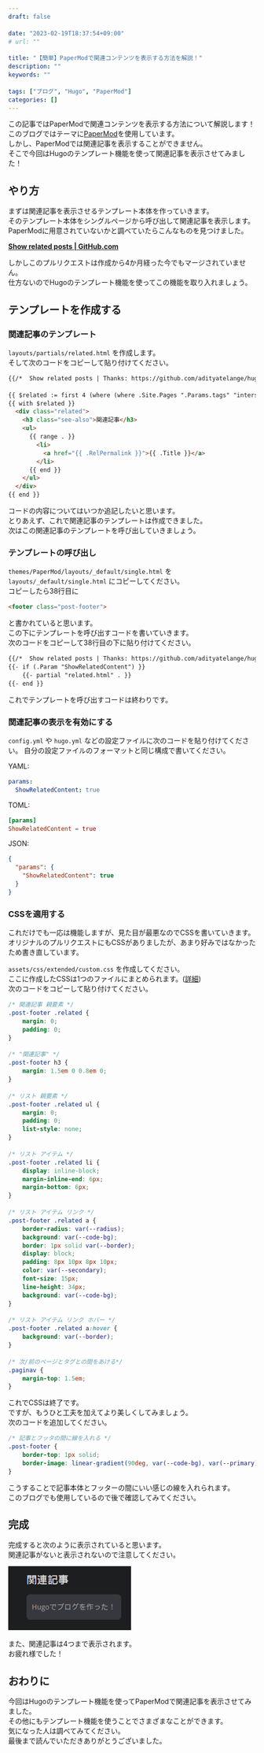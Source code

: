 ```yaml
---
draft: false

date: "2023-02-19T18:37:54+09:00"
# url: ""

title: "【簡単】PaperModで関連コンテンツを表示する方法を解説！"
description: ""
keywords: ""

tags: ["ブログ", "Hugo", "PaperMod"]
categories: []
---
```


この記事ではPaperModで関連コンテンツを表示する方法について解説します！  
このブログではテーマに[PaperMod](https://github.com/adityatelange/hugo-PaperMod)を使用しています。  
しかし、PaperModでは関連記事を表示することができません。  
そこで今回はHugoのテンプレート機能を使って関連記事を表示させてみました！

## やり方

まずは関連記事を表示させるテンプレート本体を作っていきます。  
そのテンプレート本体をシングルページから呼び出して関連記事を表示します。  
PaperModに用意されていないかと調べていたらこんなものを見つけました。  

**[Show related posts | GitHub.com](https://github.com/adityatelange/hugo-PaperMod/pull/1049)**  

しかしこのプルリクエストは作成から4か月経った今でもマージされていません。  
仕方ないのでHugoのテンプレート機能を使ってこの機能を取り入れましょう。  

## テンプレートを作成する

### 関連記事のテンプレート

`layouts/partials/related.html` を作成します。  
そして次のコードをコピーして貼り付けてください。

```html
{{/*  Show related posts | Thanks: https://github.com/adityatelange/hugo-PaperMod/pull/1049  */}}

{{ $related := first 4 (where (where .Site.Pages ".Params.tags" "intersect" .Params.tags) "Permalink" "!=" .Permalink) }}
{{ with $related }}
  <div class="related">
    <h3 class="see-also">関連記事</h3>
    <ul>
      {{ range . }}
        <li>
          <a href="{{ .RelPermalink }}">{{ .Title }}</a>
        </li>
      {{ end }}
    </ul>
  </div>
{{ end }}
```

コードの内容についてはいつか追記したいと思います。  
とりあえず、これで関連記事のテンプレートは作成できました。  
次はこの関連記事のテンプレートを呼び出していきましょう。

### テンプレートの呼び出し

`themes/PaperMod/layouts/_default/single.html` を `layouts/_default/single.html` にコピーしてください。  
コピーしたら38行目に

```html
<footer class="post-footer">
```

と書かれていると思います。  
この下にテンプレートを呼び出すコードを書いていきます。  
次のコードをコピーして38行目の下に貼り付けてください。  

```html
{{/*  Show related posts | Thanks: https://github.com/adityatelange/hugo-PaperMod/pull/1049  */}}
{{- if (.Param "ShowRelatedContent") }}
    {{- partial "related.html" . }}
{{- end }}
```

これでテンプレートを呼び出すコードは終わりです。  

### 関連記事の表示を有効にする

`config.yml` や `hugo.yml` などの設定ファイルに次のコードを貼り付けてください。
自分の設定ファイルのフォーマットと同じ構成で書いてください。  

YAML:

```yaml
params:
  ShowRelatedContent: true
```

TOML:

```toml
[params]
ShowRelatedContent = true
```

JSON:

```json
{
  "params": {
    "ShowRelatedContent": true
  }
}
```

### CSSを適用する

これだけでも一応は機能しますが、見た目が最悪なのでCSSを書いていきます。  
オリジナルのプルリクエストにもCSSがありましたが、あまり好みではなかったため書き直しています。  

`assets/css/extended/custom.css` を作成してください。  
ここに作成したCSSは1つのファイルにまとめられます。([詳細](https://github.com/adityatelange/hugo-PaperMod/wiki/FAQs#bundling-custom-css-with-themes-assets))  
次のコードをコピーして貼り付けてください。  

```css
/* 関連記事 親要素 */
.post-footer .related {
    margin: 0;
    padding: 0;
}

/* "関連記事" */
.post-footer h3 {
    margin: 1.5em 0 0.8em 0;
}

/* リスト 親要素 */
.post-footer .related ul {
    margin: 0;
    padding: 0;
    list-style: none;
}

/* リスト アイテム */
.post-footer .related li {
    display: inline-block;
    margin-inline-end: 6px;
    margin-bottom: 6px;
}

/* リスト アイテム リンク */
.post-footer .related a {
    border-radius: var(--radius);
    background: var(--code-bg);
    border: 1px solid var(--border);
    display: block;
    padding: 8px 10px 8px 10px;
    color: var(--secondary);
    font-size: 15px;
    line-height: 34px;
    background: var(--code-bg);
}

/* リスト アイテム リンク ホバー */
.post-footer .related a:hover {
    background: var(--border);
}

/* 次/前のページとタグとの間をあける*/
.paginav {
    margin-top: 1.5em;
}
```

これでCSSは終了です。  
ですが、もうひと工夫を加えてより美しくしてみましょう。  
次のコードを追加してください。  

```css
/* 記事とフッタの間に線を入れる */
.post-footer {
    border-top: 1px solid;
    border-image: linear-gradient(90deg, var(--code-bg), var(--primary), var(--code-bg)) 1;
}
```

こうすることで記事本体とフッターの間にいい感じの線を入れられます。  
このブログでも使用しているので後で確認してみてください。  

## 完成

完成すると次のように表示されていると思います。  
関連記事がないと表示されないので注意してください。  

![完成した関連記事表示の見た目](/img/papermod-related/result.png)

また、関連記事は4つまで表示されます。  
お疲れ様でした！  

## おわりに

今回はHugoのテンプレート機能を使ってPaperModで関連記事を表示させてみました。  
その他にもテンプレート機能を使うことでさまざまなことができます。  
気になった人は調べてみてください。  
最後まで読んでいただきありがとうございました。  
